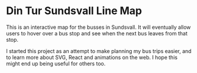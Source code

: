 # Din Tur Sundsvall Line Map
This is an interactive map for the busses in Sundsvall. It will eventually allow users to hover over a bus stop and see when the next bus leaves from that stop.

I started this project as an attempt to make planning my bus trips easier, and to learn more about SVG, React and animations on the web. I hope this might end up being useful for others too.
